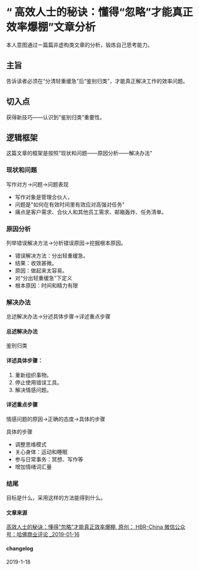 
# “ 高效人士的秘诀：懂得“忽略”才能真正效率爆棚”文章分析


本人意图通过一篇篇非虚构类文章的分析，锻炼自己思考能力。

##  主旨
告诉读者必须在“分清轻重缓急”后“鉴别归类”，才能真正解决工作的效率问题。

## 切入点
获得新技巧——认识到“鉴别归类”重要性。

## 逻辑框架

这篇文章的框架是按照“现状和问题——原因分析——解决办法”

### 现状和问题
写作对方→问题→问题表现

* 写作对象是管理合伙人，
* 问题是"如何在有效时间里有效应对高强对任务"
* 痛点是客户需求、合伙人和其他员工需求、邮箱轰炸、任务清单。
 
### 原因分析
列举错误解决方法→分析错误原因→挖掘根本原因。

* 错误解决方法：分出轻重缓急。
* 结果：收效甚微。
* 原因：做起来太容易。
* 对“分出轻重缓急”下定义
* 根本原因：时间和精力有限

### 解决办法

总述解决办法→分述具体步骤→详述重点步骤

#### 总述解决办法
鉴别归类

#### 详述具体步骤：
1.  重新组织事物。
2. 停止使用错误工具。
3. 解决情感问题。

#### 详述重点步骤

情感问题的原因→正确的态度→具体的步骤

具体的步骤
* 调整思维模式
* 关心身体：运动和睡眠
* 参与日常事务：冥想、写作等
* 增加情绪词汇量

### 结尾

目标是什么，采用这样的方法能得到什么。

####  文章来源
[高效人士的秘诀：懂得“忽略”才能真正效率爆棚, 原创： HBR-China 微信公众号：哈佛商业评论  _2019-01-16](https://mp.weixin.qq.com/s/sHV6bqmgNtG8CzC2Z7nVNA)

#### changelog
2019-1-18 
<!--stackedit_data:
eyJoaXN0b3J5IjpbLTE2ODc3NTA3NjBdfQ==
-->